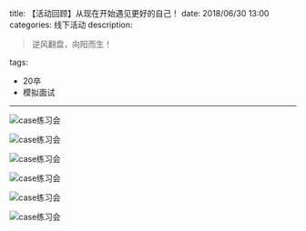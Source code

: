 title: 【活动回顾】从现在开始遇见更好的自己！
date: 2018/06/30 13:00
categories: 线下活动
description: <blockquote class="blockquote-center">逆风翻盘，向阳而生！</blockquote>
tags: 
- 20卒
- 模拟面试

---

![case练习会](https://qilian-tokyo.github.io/img/20180630/01.jpg)

![case练习会](https://qilian-tokyo.github.io/img/20180630/02.jpg)

![case练习会](https://qilian-tokyo.github.io/img/20180630/03.jpg)

![case练习会](https://qilian-tokyo.github.io/img/20180630/04.jpg)

![case练习会](https://qilian-tokyo.github.io/img/20180630/05.jpg)

![case练习会](https://qilian-tokyo.github.io/img/20180630/06.jpg)